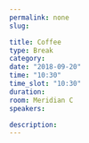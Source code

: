 ```yaml
---
permalink: none
slug:

title: Coffee
type: Break
category:
date: "2018-09-20"
time: "10:30"
time_slot: "10:30"
duration:
room: Meridian C
speakers:

description:
---
```

